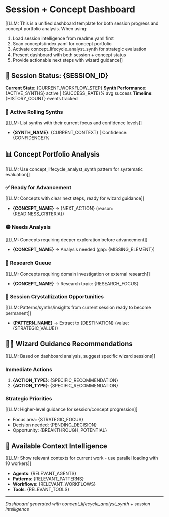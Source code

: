 # Session + Concept Dashboard

[[LLM: This is a unified dashboard template for both session progress and concept portfolio analysis. When using:
1. Load session intelligence from readme.yaml first
2. Scan concepts/index.yaml for concept portfolio
3. Activate concept_lifecycle_analyst_synth for strategic evaluation
4. Present dashboard with both session + concept status
5. Provide actionable next steps with wizard guidance]]

## 🎯 Session Status: {SESSION_ID}

**Current State**: {CURRENT_WORKFLOW_STEP}
**Synth Performance**: {ACTIVE_SYNTHS} active | {SUCCESS_RATE}% avg success
**Timeline**: {HISTORY_COUNT} events tracked

### 🔧 Active Rolling Synths
[[LLM: List synths with their current focus and confidence levels]]
- **{SYNTH_NAME}**: {CURRENT_CONTEXT} | Confidence: {CONFIDENCE}%

## 📊 Concept Portfolio Analysis

[[LLM: Use concept_lifecycle_analyst_synth pattern for systematic evaluation]]

### ✅ Ready for Advancement
[[LLM: Concepts with clear next steps, ready for wizard guidance]]
- **{CONCEPT_NAME}** → {NEXT_ACTION} (reason: {READINESS_CRITERIA})

### 🟡 Needs Analysis
[[LLM: Concepts requiring deeper exploration before advancement]]
- **{CONCEPT_NAME}** → Analysis needed (gap: {MISSING_ELEMENT})

### 📌 Research Queue
[[LLM: Concepts requiring domain investigation or external research]]
- **{CONCEPT_NAME}** → Research topic: {RESEARCH_FOCUS}

### 🔄 Session Crystallization Opportunities
[[LLM: Patterns/synths/insights from current session ready to become permanent]]
- **{PATTERN_NAME}** → Extract to {DESTINATION} (value: {STRATEGIC_VALUE})

## 🧙‍♂️ Wizard Guidance Recommendations

[[LLM: Based on dashboard analysis, suggest specific wizard sessions]]

### Immediate Actions
1. **{ACTION_TYPE}**: {SPECIFIC_RECOMMENDATION}
2. **{ACTION_TYPE}**: {SPECIFIC_RECOMMENDATION}

### Strategic Priorities
[[LLM: Higher-level guidance for session/concept progression]]
- Focus area: {STRATEGIC_FOCUS}
- Decision needed: {PENDING_DECISION}
- Opportunity: {BREAKTHROUGH_POTENTIAL}

## 🔗 Available Context Intelligence
[[LLM: Show relevant contexts for current work - use parallel loading with 10 workers]]
- **Agents**: {RELEVANT_AGENTS}
- **Patterns**: {RELEVANT_PATTERNS} 
- **Workflows**: {RELEVANT_WORKFLOWS}
- **Tools**: {RELEVANT_TOOLS}

---
*Dashboard generated with concept_lifecycle_analyst_synth + session intelligence*